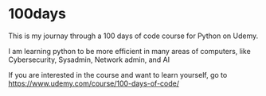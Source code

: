 # 100days
This is my journay through a 100 days of code course for Python on Udemy.

I am learning python to be more efficient in many areas of computers, like Cybersecurity, Sysadmin, Network admin, and AI

If you are interested in the course and want to learn yourself, go to https://www.udemy.com/course/100-days-of-code/
